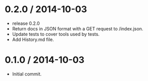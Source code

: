 0.2.0 / 2014-10-03
==================

 * release 0.2.0
 * Return docs in JSON format with a GET request to /index.json.
 * Update tests to cover tools used by tests.
 * Add History.md file.

0.1.0 / 2014-10-03
==================

 * Initial commit.
